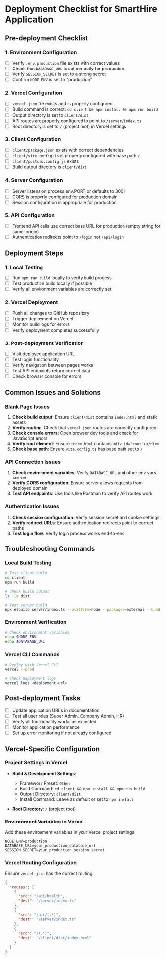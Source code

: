 # Deployment Checklist for SmartHire Application

## Pre-deployment Checklist

### 1. Environment Configuration
- [ ] Verify `.env.production` file exists with correct values
- [ ] Check that `DATABASE_URL` is set correctly for production
- [ ] Verify `SESSION_SECRET` is set to a strong secret
- [ ] Confirm `NODE_ENV` is set to "production"

### 2. Vercel Configuration
- [ ] `vercel.json` file exists and is properly configured
- [ ] Build command is correct: `cd client && npm install && npm run build`
- [ ] Output directory is set to `client/dist`
- [ ] API routes are properly configured to point to `/server/index.ts`
- [ ] Root directory is set to `/` (project root) in Vercel settings

### 3. Client Configuration
- [ ] `client/package.json` exists with correct dependencies
- [ ] `client/vite.config.ts` is properly configured with base path `/`
- [ ] `client/postcss.config.js` exists
- [ ] Build output directory is `client/dist`

### 4. Server Configuration
- [ ] Server listens on process.env.PORT or defaults to 3001
- [ ] CORS is properly configured for production domain
- [ ] Session configuration is appropriate for production

### 5. API Configuration
- [ ] Frontend API calls use correct base URL for production (empty string for same-origin)
- [ ] Authentication redirects point to `/login` not `/api/login`

## Deployment Steps

### 1. Local Testing
- [ ] Run `npm run build` locally to verify build process
- [ ] Test production build locally if possible
- [ ] Verify all environment variables are correctly set

### 2. Vercel Deployment
- [ ] Push all changes to GitHub repository
- [ ] Trigger deployment on Vercel
- [ ] Monitor build logs for errors
- [ ] Verify deployment completes successfully

### 3. Post-deployment Verification
- [ ] Visit deployed application URL
- [ ] Test login functionality
- [ ] Verify navigation between pages works
- [ ] Test API endpoints return correct data
- [ ] Check browser console for errors

## Common Issues and Solutions

### Blank Page Issues
1. **Check build output**: Ensure `client/dist` contains `index.html` and static assets
2. **Verify routing**: Check that `vercel.json` routes are correctly configured
3. **Check console errors**: Open browser dev tools and check for JavaScript errors
4. **Verify root element**: Ensure `index.html` contains `<div id="root"></div>`
5. **Check base path**: Ensure `vite.config.ts` has base path set to `/`

### API Connection Issues
1. **Check environment variables**: Verify `DATABASE_URL` and other env vars are set
2. **Verify CORS configuration**: Ensure server allows requests from deployed domain
3. **Test API endpoints**: Use tools like Postman to verify API routes work

### Authentication Issues
1. **Check session configuration**: Verify session secret and cookie settings
2. **Verify redirect URLs**: Ensure authentication redirects point to correct paths
3. **Test login flow**: Verify login process works end-to-end

## Troubleshooting Commands

### Local Build Testing
```bash
# Test client build
cd client
npm run build

# Check build output
ls -la dist

# Test server build
npx esbuild server/index.ts --platform=node --packages=external --bundle --format=esm --outdir=dist
```

### Environment Verification
```bash
# Check environment variables
echo $NODE_ENV
echo $DATABASE_URL
```

### Vercel CLI Commands
```bash
# Deploy with Vercel CLI
vercel --prod

# Check deployment logs
vercel logs <deployment-url>
```

## Post-deployment Tasks

- [ ] Update application URLs in documentation
- [ ] Test all user roles (Super Admin, Company Admin, HR)
- [ ] Verify all functionality works as expected
- [ ] Monitor application performance
- [ ] Set up error monitoring if not already configured

## Vercel-Specific Configuration

### Project Settings in Vercel
- **Build & Development Settings**:
  - Framework Preset: `Other`
  - Build Command: `cd client && npm install && npm run build`
  - Output Directory: `client/dist`
  - Install Command: Leave as default or set to `npm install`

- **Root Directory**: `/` (project root)

### Environment Variables in Vercel
Add these environment variables in your Vercel project settings:
```
NODE_ENV=production
DATABASE_URL=your_production_database_url
SESSION_SECRET=your_production_session_secret
```

### Vercel Routing Configuration
Ensure `vercel.json` has the correct routing:
```json
{
  "routes": [
    {
      "src": "/api/health",
      "dest": "/server/index.ts"
    },
    {
      "src": "/api/(.*)",
      "dest": "/server/index.ts"
    },
    {
      "src": "/(.*)",
      "dest": "/client/dist/index.html"
    }
  ]
}
```